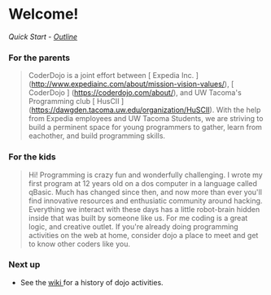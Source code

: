 # Welcome!

*Quick Start - [Outline](dojo_outline.md)*

### For the parents
> CoderDojo is a joint effort between [ Expedia Inc. ] (http://www.expediainc.com/about/mission-vision-values/), [ CoderDojo ] (https://coderdojo.com/about/), and UW Tacoma's Programming club [ HusCII ] (https://dawgden.tacoma.uw.edu/organization/HuSCII). With the help from Expedia employees and UW Tacoma Students, we are striving to build a perminent space for young programmers to gather, learn from eachother, and build programming skills.

### For the kids
> Hi! Programming is crazy fun and wonderfully challenging. I wrote my first program at 12 years old on a dos computer in a language called qBasic. Much has changed since then, and now more than ever you'll find innovative resources and enthusiatic community around hacking. Everything we interact with these days has a little robot-brain hidden inside that was built by someone like us. For me coding is a great logic, and creative outlet. If you're already doing programming activities on the web at home, consider dojo a place to meet and get to know other coders like you.

### Next up
* See the [ wiki ](../../../fluffy-octo-guacamole/wiki) for a history of dojo activities.


